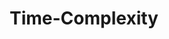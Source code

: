---
layout: posts_by_category
categories: Time-Complexity
title: Time-Complexity
permalink: /category/Time-Complexity
---